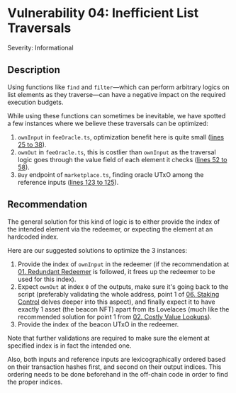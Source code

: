 # Vulnerability 04: Inefficient List Traversals

Severity: Informational

## Description

Using functions like `find` and `filter`—which can perform arbitrary logics on
list elements as they traverse—can have a negative impact on the required
execution budgets.

While using these functions can sometimes be inevitable, we have spotted a few
instances where we believe these traversals can be optimized:
1. `ownInput` in `feeOracle.ts`, optimization benefit here is quite small ([lines 25 to 38](https://github.com/empowa-io/ecosystem-marketplace/blob/d9d45981fc800f94a2e7302fd9c99098219bb562/src/contracts/feeOracle.ts#L25-L38)).
2. `ownOut` in `feeOracle.ts`, this is costlier than `ownInput` as the
   traversal logic goes through the value field of each element it checks ([lines 52 to 58](https://github.com/empowa-io/ecosystem-marketplace/blob/d9d45981fc800f94a2e7302fd9c99098219bb562/src/contracts/feeOracle.ts#L52-L58)).
3. `Buy` endpoint of `marketplace.ts`, finding oracle UTxO among the reference
   inputs ([lines 123 to 125](https://github.com/empowa-io/ecosystem-marketplace/blob/d9d45981fc800f94a2e7302fd9c99098219bb562/src/contracts/marketplace.ts#L123-L125)).

## Recommendation

The general solution for this kind of logic is to either provide the index of
the intended element via the redeemer, or expecting the element at an hardcoded
index.

Here are our suggested solutions to optimize the 3 instances:
1. Provide the index of `ownInput` in the redeemer (if the recommendation
   at [01. Redundant Redeemer](./01_redundant-redeemer.md) is followed, it
   frees up the redeemer to be used for this index).
2. Expect `ownOut` at index `0` of the outputs, make sure it's going back to the
   script (preferably validating the whole address, point 1 of [06. Staking Control](./06_staking-control.md) delves
   deeper into this aspect), and finally expect it to have exactly 1 asset (the
   beacon NFT) apart from its Lovelaces (much like the recommended solution for
   point 1 from [02. Costly Value Lookups](./02_costly-value-lookups.md)).
3. Provide the index of the beacon UTxO in the redeemer.

Note that further validations are required to make sure the element at specified
index is in fact the intended one.

Also, both inputs and reference inputs are lexicographically ordered based on
their transaction hashes first, and second on their output indices. This
ordering needs to be done beforehand in the off-chain code in order to find the
proper indices.

